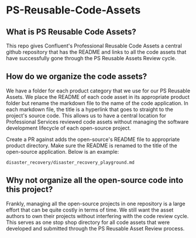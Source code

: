 # PS-Reusable-Code-Assets


## What is PS Reusable Code Assets?

This repo gives Confluent's Professional Reusable Code Assets a central github repository that has the README and links to all the code assets that have successfully gone through the PS Reusable Assets Review cycle. 

## How do we organize the code assets?

We have a folder for each product category that we use for our PS Reusable Assets. We place the README of each code asset in its appropriate product folder but rename the markdown file to the name of the code application. In each markdown file, the title is a hyperlink that goes to straight to the project's source code. This allows us to have a central location for Professional Services reviewed code assets without managing the software development lifecycle of each open-source project.


Create a PR against adds the open-source's README file to appropriate product directory. Make sure the README is renamed to the title of the open-source application. Below is an example:

```
disaster_recovery/disaster_recovery_playground.md
```


##  Why not organize all the open-source code into this project?

Frankly, managing all the open-source projects in one repository is a large effort that can be quite costly in terms of time. We still want the asset authors to own their projects without interfering with the code review cycle. This serves as one stop shop directory for all code assets that were developed and submitted through the PS Reusable Asset Review process. 

